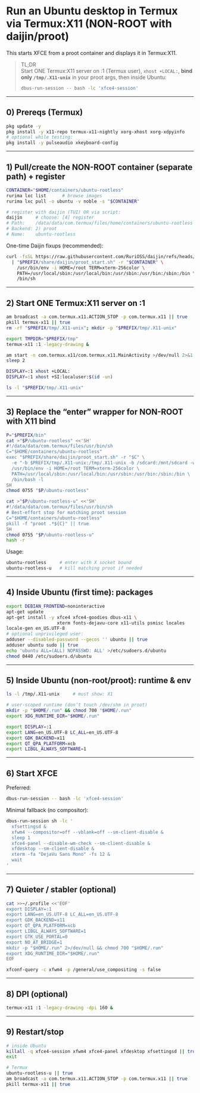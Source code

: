 # Run an Ubuntu desktop in Termux via Termux:X11 (NON-ROOT with daijin/proot)

This starts XFCE from a proot container and displays it in Termux:X11.

> TL;DR  
> Start ONE Termux:X11 server on :1 (Termux user), `xhost +LOCAL:`, **bind only `/tmp/.X11-unix`** in your proot args, then inside Ubuntu:
>
> ```bash
> dbus-run-session -- bash -lc 'xfce4-session'
> ```

---

## 0) Prereqs (Termux)

```bash
pkg update -y
pkg install -y x11-repo termux-x11-nightly xorg-xhost xorg-xdpyinfo
# optional while testing:
pkg install -y pulseaudio xkeyboard-config
```

---

## 1) Pull/create the NON-ROOT container (separate path) + register

```bash
CONTAINER="$HOME/containers/ubuntu-rootless"
rurima lxc list      # browse images
rurima lxc pull -o ubuntu -v noble -s "$CONTAINER"

# register with daijin (TUI) OR via script:
daijin     # choose: [4] register
# Path:    /data/data/com.termux/files/home/containers/ubuntu-rootless
# Backend: 2) proot
# Name:    ubuntu-rootless
```

One-time Daijin fixups (recommended):

```bash
curl -fsSL https://raw.githubusercontent.com/RuriOSS/daijin/refs/heads/main/src/share/fixup.sh \
  | "$PREFIX/share/daijin/proot_start.sh" -r "$CONTAINER" \
    /usr/bin/env -i HOME=/root TERM=xterm-256color \
    PATH=/usr/local/sbin:/usr/local/bin:/usr/sbin:/usr/bin:/sbin:/bin \
    /bin/sh
```

---

## 2) Start ONE Termux:X11 server on :1

```bash
am broadcast -a com.termux.x11.ACTION_STOP -p com.termux.x11 || true
pkill termux-x11 || true
rm -rf "$PREFIX/tmp/.X11-unix"; mkdir -p "$PREFIX/tmp/.X11-unix"

export TMPDIR="$PREFIX/tmp"
termux-x11 :1 -legacy-drawing &

am start -n com.termux.x11/com.termux.x11.MainActivity >/dev/null 2>&1
sleep 2

DISPLAY=:1 xhost +LOCAL:
DISPLAY=:1 xhost +SI:localuser:$(id -un)

ls -l "$PREFIX/tmp/.X11-unix"
```

---

## 3) Replace the “enter” wrapper for NON-ROOT with X11 bind

```bash
P="$PREFIX/bin"
cat >"$P/ubuntu-rootless" <<'SH'
#!/data/data/com.termux/files/usr/bin/sh
C="$HOME/containers/ubuntu-rootless"
exec "$PREFIX/share/daijin/proot_start.sh" -r "$C" \
  -e "-b $PREFIX/tmp/.X11-unix:/tmp/.X11-unix -b /sdcard:/mnt/sdcard -w /root" \
  /usr/bin/env -i HOME=/root TERM=xterm-256color \
  PATH=/usr/local/sbin:/usr/local/bin:/usr/sbin:/usr/bin:/sbin:/bin \
  /bin/bash -l
SH
chmod 0755 "$P/ubuntu-rootless"

cat >"$P/ubuntu-rootless-u" <<'SH'
#!/data/data/com.termux/files/usr/bin/sh
# Best-effort stop for matching proot session
C="$HOME/containers/ubuntu-rootless"
pkill -f "proot .*${C}" || true
SH
chmod 0755 "$P/ubuntu-rootless-u"
hash -r
```

Usage:

```bash
ubuntu-rootless     # enter with X socket bound
ubuntu-rootless-u   # kill matching proot if needed
```

---

## 4) Inside Ubuntu (first time): packages

```bash
export DEBIAN_FRONTEND=noninteractive
apt-get update
apt-get install -y xfce4 xfce4-goodies dbus-x11 \
                   xterm fonts-dejavu-core x11-utils psmisc locales
locale-gen en_US.UTF-8
# optional unprivileged user:
adduser --disabled-password --gecos '' ubuntu || true
adduser ubuntu sudo || true
echo 'ubuntu ALL=(ALL) NOPASSWD: ALL' >/etc/sudoers.d/ubuntu
chmod 0440 /etc/sudoers.d/ubuntu
```

---

## 5) Inside Ubuntu (non-root/proot): runtime & env

```bash
ls -l /tmp/.X11-unix     # must show: X1

# user-scoped runtime (don’t touch /dev/shm in proot)
mkdir -p "$HOME/.run" && chmod 700 "$HOME/.run"
export XDG_RUNTIME_DIR="$HOME/.run"

export DISPLAY=:1
export LANG=en_US.UTF-8 LC_ALL=en_US.UTF-8
export GDK_BACKEND=x11
export QT_QPA_PLATFORM=xcb
export LIBGL_ALWAYS_SOFTWARE=1
```

---

## 6) Start XFCE

Preferred:

```bash
dbus-run-session -- bash -lc 'xfce4-session'
```

Minimal fallback (no compositor):

```bash
dbus-run-session sh -lc '
  xfsettingsd &
  xfwm4 --compositor=off --vblank=off --sm-client-disable &
  sleep 1
  xfce4-panel --disable-wm-check --sm-client-disable &
  xfdesktop --sm-client-disable &
  xterm -fa "DejaVu Sans Mono" -fs 12 &
  wait
'
```

---

## 7) Quieter / stabler (optional)

```bash
cat >>~/.profile <<'EOF'
export DISPLAY=:1
export LANG=en_US.UTF-8 LC_ALL=en_US.UTF-8
export GDK_BACKEND=x11
export QT_QPA_PLATFORM=xcb
export LIBGL_ALWAYS_SOFTWARE=1
export GTK_USE_PORTAL=0
export NO_AT_BRIDGE=1
mkdir -p "$HOME/.run" 2>/dev/null && chmod 700 "$HOME/.run"
export XDG_RUNTIME_DIR="$HOME/.run"
EOF

xfconf-query -c xfwm4 -p /general/use_compositing -s false
```

---

## 8) DPI (optional)

```bash
termux-x11 :1 -legacy-drawing -dpi 160 &
```

---

## 9) Restart/stop

```bash
# inside Ubuntu
killall -q xfce4-session xfwm4 xfce4-panel xfdesktop xfsettingsd || true
exit

# Termux
ubuntu-rootless-u || true
am broadcast -a com.termux.x11.ACTION_STOP -p com.termux.x11 || true
pkill termux-x11 || true
```
